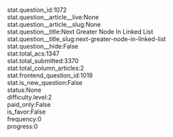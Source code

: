 stat.question_id:1072  
stat.question__article__live:None  
stat.question__article__slug:None  
stat.question__title:Next Greater Node In Linked List  
stat.question__title_slug:next-greater-node-in-linked-list  
stat.question__hide:False  
stat.total_acs:1347  
stat.total_submitted:3370  
stat.total_column_articles:2  
stat.frontend_question_id:1019  
stat.is_new_question:False  
status:None  
difficulty.level:2  
paid_only:False  
is_favor:False  
frequency:0  
progress:0  
